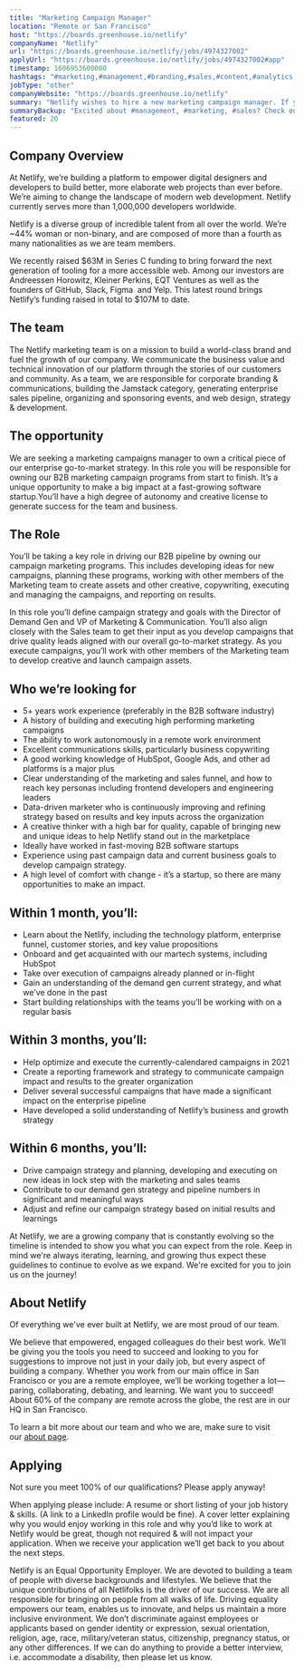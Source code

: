 ```yaml
---
title: "Marketing Campaign Manager"
location: "Remote or San Francisco"
host: "https://boards.greenhouse.io/netlify"
companyName: "Netlify"
url: "https://boards.greenhouse.io/netlify/jobs/4974327002"
applyUrl: "https://boards.greenhouse.io/netlify/jobs/4974327002#app"
timestamp: 1606953600000
hashtags: "#marketing,#management,#branding,#sales,#content,#analytics,#ui/ux,#git,#figma,#office"
jobType: "other"
companyWebsite: "https://boards.greenhouse.io/netlify"
summary: "Netlify wishes to hire a new marketing campaign manager. If you have 5+ years work experience, consider applying."
summaryBackup: "Excited about #management, #marketing, #sales? Check out this job post!"
featured: 20
---
```


## Company Overview

At Netlify, we’re building a platform to empower digital designers and developers to build better, more elaborate web projects than ever before. We’re aiming to change the landscape of modern web development. Netlify currently serves more than 1,000,000 developers worldwide.

Netlify is a diverse group of incredible talent from all over the world. We’re ~44% woman or non-binary, and are composed of more than a fourth as many nationalities as we are team members.

We recently raised $63M in Series C funding to bring forward the next generation of tooling for a more accessible web. Among our investors are Andreessen Horowitz, Kleiner Perkins, EQT Ventures as well as the founders of GitHub, Slack, Figma  and Yelp. This latest round brings Netlify’s funding raised in total to $107M to date.

## The team

The Netlify marketing team is on a mission to build a world-class brand and fuel the growth of our company. We communicate the business value and technical innovation of our platform through the stories of our customers and community. As a team, we are responsible for corporate branding & communications, building the Jamstack category, generating enterprise sales pipeline, organizing and sponsoring events, and web design, strategy & development. 

## The opportunity

We are seeking a marketing campaigns manager to own a critical piece of our enterprise go-to-market strategy. In this role you will be responsible for owning our B2B marketing campaign programs from start to finish. It’s a unique opportunity to make a big impact at a fast-growing software startup.You’ll have a high degree of autonomy and creative license to generate success for the team and business.

## The Role

You’ll be taking a key role in driving our B2B pipeline by owning our campaign marketing programs. This includes developing ideas for new campaigns, planning these programs, working with other members of the Marketing team to create assets and other creative, copywriting, executing and managing the campaigns, and reporting on results.

In this role you’ll define campaign strategy and goals with the Director of Demand Gen and VP of Marketing & Communication. You’ll also align closely with the Sales team to get their input as you develop campaigns that drive quality leads aligned with our overall go-to-market strategy. As you execute campaigns, you’ll work with other members of the Marketing team to develop creative and launch campaign assets.

## Who we’re looking for

*   5+ years work experience (preferably in the B2B software industry)
*   A history of building and executing high performing marketing campaigns
*   The ability to work autonomously in a remote work environment
*   Excellent communications skills, particularly business copywriting
*   A good working knowledge of HubSpot, Google Ads, and other ad platforms is a major plus
*   Clear understanding of the marketing and sales funnel, and how to reach key personas including frontend developers and engineering leaders
*   Data-driven marketer who is continuously improving and refining strategy based on results and key inputs across the organization
*   A creative thinker with a high bar for quality, capable of bringing new and unique ideas to help Netlify stand out in the marketplace
*   Ideally have worked in fast-moving B2B software startups
*   Experience using past campaign data and current business goals to develop campaign strategy.
*   A high level of comfort with change - it’s a startup, so there are many opportunities to make an impact.

## Within 1 month, you’ll:

*   Learn about the Netlify, including the technology platform, enterprise funnel, customer stories, and key value propositions
*   Onboard and get acquainted with our martech systems, including HubSpot 
*   Take over execution of campaigns already planned or in-flight
*   Gain an understanding of the demand gen current strategy, and what we’ve done in the past
*   Start building relationships with the teams you’ll be working with on a regular basis

## Within 3 months, you’ll:

*   Help optimize and execute the currently-calendared campaigns in 2021
*   Create a reporting framework and strategy to communicate campaign impact and results to the greater organization
*   Deliver several successful campaigns that have made a significant impact on the enterprise pipeline
*   Have developed a solid understanding of Netlify’s business and growth strategy

## Within 6 months, you’ll:

*   Drive campaign strategy and planning, developing and executing on new ideas in lock step with the marketing and sales teams
*   Contribute to our demand gen strategy and pipeline numbers in significant and meaningful ways
*   Adjust and refine our campaign strategy based on initial results and learnings

At Netlify, we are a growing company that is constantly evolving so the timeline is intended to show you what you can expect from the role. Keep in mind we're always iterating, learning, and growing thus expect these guidelines to continue to evolve as we expand. We're excited for you to join us on the journey!

## About Netlify

Of everything we've ever built at Netlify, we are most proud of our team.

We believe that empowered, engaged colleagues do their best work. We’ll be giving you the tools you need to succeed and looking to you for suggestions to improve not just in your daily job, but every aspect of building a company. Whether you work from our main office in San Francisco or you are a remote employee, we’ll be working together a lot—paring, collaborating, debating, and learning. We want you to succeed! About 60% of the company are remote across the globe, the rest are in our HQ in San Francisco.

To learn a bit more about our team and who we are, make sure to visit our [about page](http://netlify.com/about).

## Applying

Not sure you meet 100% of our qualifications? Please apply anyway!

When applying please include: A resume or short listing of your job history & skills. (A link to a LinkedIn profile would be fine). A cover letter explaining why you would enjoy working in this role and why you’d like to work at Netlify would be great, though not required & will not impact your application. When we receive your application we’ll get back to you about the next steps.

Netlify is an Equal Opportunity Employer. We are devoted to building a team of people with diverse backgrounds and lifestyles. We believe that the unique contributions of all Netlifolks is the driver of our success. We are all responsible for bringing on people from all walks of life. Driving equality empowers our team, enables us to innovate, and helps us maintain a more inclusive environment. We don’t discriminate against employees or applicants based on gender identity or expression, sexual orientation, religion, age, race, military/veteran status, citizenship, pregnancy status, or any other differences. If we can do anything to provide a better interview, i.e. accommodate a disability, then please let us know.
